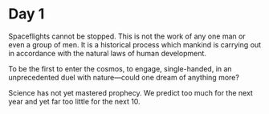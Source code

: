 Day 1
=====

Spaceflights cannot be stopped. This is not the work of any one man or even a group of men. It is a historical process which mankind is carrying out in accordance with the natural laws of human development.

To be the first to enter the cosmos, to engage, single-handed, in an unprecedented duel with nature—could one dream of anything more?

Science has not yet mastered prophecy. We predict too much for the next year and yet far too little for the next 10.

